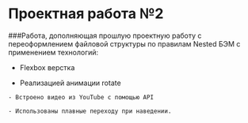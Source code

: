 
# Проектная работа №2


###Работа, дополняющая прошлую проектную работу с переоформлением файловой структуры по правилам Nested БЭМ с применением технологий:  

   - Flexbox верстка 

   - Реализацией анимации rotate 

    - Встроено видео из YouTube с помощью API 

    - Использованы плавные переходу при наведении. 